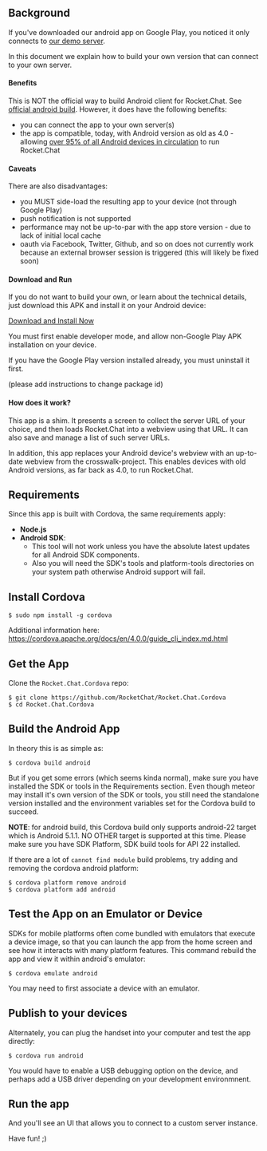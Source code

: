 ## Background
If you've downloaded our android app on Google Play, you noticed it only connects to [our demo server](http://demo.rocket.chat).

In this document we explain how to build your own version that can connect to your own server.


#### Benefits

This is NOT the official way to build Android client for Rocket.Chat. See [official android build](https://github.com/RocketChat/Rocket.Chat/wiki/How-to-Build-Rocket.Chat-for-Android). However, it does have the following benefits:

* you can connect the app to your own server(s)
* the app is compatible, today, with Android version as old as 4.0 - allowing [over 95% of all Android devices in circulation](https://developer.android.com/about/dashboards/index.html)  to run Rocket.Chat

#### Caveats

There are also disadvantages:

* you MUST side-load the resulting app to your device (not through Google Play)
* push notification is not supported
* performance may not be up-to-par with the app store version - due to lack of initial local cache
* oauth via Facebook, Twitter, Github, and so on does not currently work because an external browser session is triggered (this will likely be fixed soon)

#### Download and Run

If you do not want to build your own, or learn about the technical details, just download this APK and install it on your Android device:

[Download and Install Now](https://rocket.chat/dists/android/rc.apk)

You must first enable developer mode, and allow non-Google Play APK installation on your device.

If you have the Google Play version installed already, you must uninstall it first.

(please add instructions to change package id)

#### How does it work?

This app is a shim.  It presents a screen to collect the server URL of your choice, and then loads Rocket.Chat into a webview using that URL.  It can also save and manage a list of such server URLs.

In addition, this app replaces your Android device's webview with an up-to-date webview from the crosswalk-project.  This enables devices with old Android versions, as far back as 4.0, to run Rocket.Chat.
 

## Requirements 

Since this app is built with Cordova, the same requirements apply:

- __Node.js__
- __Android SDK__: 
    - This tool will not work unless you have the absolute latest updates for all Android SDK components. 
    - Also you will need the SDK's tools and platform-tools directories on your system path otherwise Android support will fail.

## Install Cordova 

    $ sudo npm install -g cordova
    
Additional information here: https://cordova.apache.org/docs/en/4.0.0/guide_cli_index.md.html
    
## Get the App

Clone the `Rocket.Chat.Cordova` repo: 

    $ git clone https://github.com/RocketChat/Rocket.Chat.Cordova
    $ cd Rocket.Chat.Cordova

## Build the Android App

In theory this is as simple as: 

    $ cordova build android

But if you get some errors (which seems kinda normal), make sure you have installed the SDK or tools in the Requirements section. Even though meteor may install it's own version of the SDK or tools, you still need the standalone version installed and the environment variables set for the Cordova build to succeed. 

__NOTE__: for android build, this Cordova build only supports android-22 target which is Android 5.1.1.  NO OTHER target is supported at this time.  Please make sure you have SDK Platform, SDK build tools for API 22 installed.

If there are a lot of `cannot find module` build problems, try adding and removing the cordova android platform:

    $ cordova platform remove android
    $ cordova platform add android

## Test the App on an Emulator or Device

SDKs for mobile platforms often come bundled with emulators that execute a device image, so that you can launch the app from the home screen and see how it interacts with many platform features. This command rebuild the app and view it within android's emulator:

    $ cordova emulate android
    
You may need to first associate a device with an emulator.

## Publish to your devices

Alternately, you can plug the handset into your computer and test the app directly:

    $ cordova run android

You would have to enable a USB debugging option on the device, and perhaps add a USB driver depending on your development environmnent.

## Run the app

And you'll see an UI that allows you to connect to a custom server instance. 

Have fun! ;)
